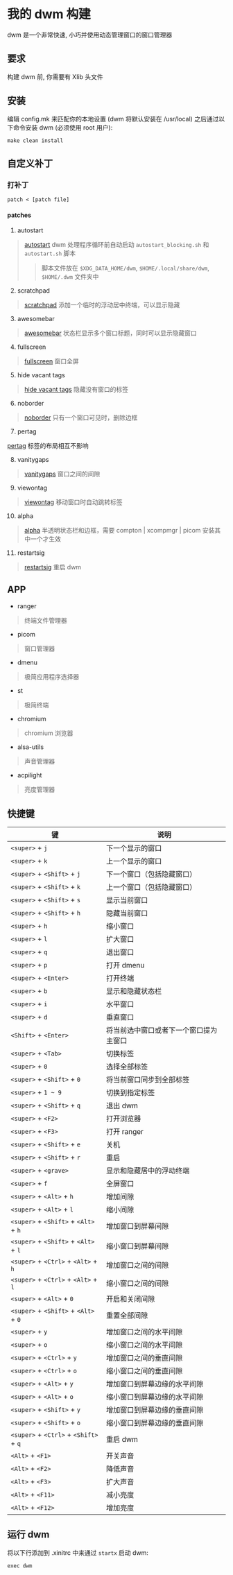 # 我的 dwm 构建

dwm 是一个非常快速, 小巧并使用动态管理窗口的窗口管理器

## 要求

构建 dwm 前, 你需要有 Xlib 头文件

## 安装

编辑 config.mk 来匹配你的本地设置 (dwm 将默认安装在 /usr/local)
之后通过以下命令安装 dwm (必须使用 root 用户):

```shell
make clean install
```

## 自定义补丁

### 打补丁

```shell
patch < [patch file]
```

#### patches

1. autostart

> [autostart](https://dwm.suckless.org/patches/autostart/) dwm 处理程序循环前自动启动 `autostart_blocking.sh` 和 `autostart.sh` 脚本
>> 脚本文件放在 `$XDG_DATA_HOME/dwm`, `$HOME/.local/share/dwm`, `$HOME/.dwm` 文件夹中

2. scratchpad

> [scratchpad](https://dwm.suckless.org/patches/scratchpad/) 添加一个临时的浮动居中终端，可以显示隐藏

3. awesomebar

> [awesomebar](https://dwm.suckless.org/patches/awesomebar/) 状态栏显示多个窗口标题，同时可以显示隐藏窗口

4. fullscreen

> [fullscreen](https://dwm.suckless.org/patches/fullscreen/) 窗口全屏

5. hide vacant tags

> [hide vacant tags](https://dwm.suckless.org/patches/hide_vacant_tags/) 隐藏没有窗口的标签

6. noborder

> [noborder](https://dwm.suckless.org/patches/noborder/) 只有一个窗口可见时，删除边框

7. pertag

[pertag](https://dwm.suckless.org/patches/pertag/) 标签的布局相互不影响

8. vanitygaps

> [vanitygaps](https://dwm.suckless.org/patches/vanitygaps/) 窗口之间的间隙

9. viewontag

> [viewontag](https://dwm.suckless.org/patches/viewontag/) 移动窗口时自动跳转标签

10. alpha

> [alpha](https://dwm.suckless.org/patches/alpha/) 半透明状态栏和边框，需要 compton | xcompmgr | picom 安装其中一个才生效

11. restartsig

> [restartsig](https://dwm.suckless.org/patches/restartsig/) 重启 dwm

## APP

+ ranger

> 终端文件管理器

+ picom

> 窗口管理器

+ dmenu

> 极简应用程序选择器

+ st

> 极简终端

+ chromium

> chromium 浏览器

+ alsa-utils

> 声音管理器

+ acpilight

> 亮度管理器

## 快捷键

| 键                                      | 说明                                   |
| --------------------------------------- | -------------------------------------- |
| `<super>` + `j`                         | 下一个显示的窗口                       |
| `<super>` + `k`                         | 上一个显示的窗口                       |
| `<super>` + `<Shift>` + `j`             | 下一个窗口（包括隐藏窗口）             |
| `<super>` + `<Shift>` + `k`             | 上一个窗口（包括隐藏窗口）             |
| `<super>` + `<Shift>` + `s`             | 显示当前窗口                           |
| `<super>` + `<Shift>` + `h`             | 隐藏当前窗口                           |
| `<super>` + `h`                         | 缩小窗口                               |
| `<super>` + `l`                         | 扩大窗口                               |
| `<super>` + `q`                         | 退出窗口                               |
| `<super>` + `p`                         | 打开 dmenu                             |
| `<super>` + `<Enter>`                   | 打开终端                               |
| `<super>` + `b`                         | 显示和隐藏状态栏                       |
| `<super>` + `i`                         | 水平窗口                               |
| `<super>` + `d`                         | 垂直窗口                               |
| `<Shift>` + `<Enter>`                   | 将当前选中窗口或者下一个窗口提为主窗口 |
| `<super>` + `<Tab>`                     | 切换标签                               |
| `<super>` + `0`                         | 选择全部标签                           |
| `<super>` + `<Shift>` + `0`             | 将当前窗口同步到全部标签               |
| `<super>` + `1 ~ 9`                     | 切换到指定标签                         |
| `<super>` + `<Shift>` + `q`             | 退出 dwm                               |
| `<super>` + `<F2>`                      | 打开浏览器                             |
| `<super>` + `<F3>`                      | 打开 ranger                            |
| `<super>` + `<Shift>` + `e`             | 关机                                   |
| `<super>` + `<Shift>` + `r`             | 重启                                   |
| `<super>` + `<grave>`                   | 显示和隐藏居中的浮动终端               |
| `<super>` + `f`                         | 全屏窗口                               |
| `<super>` + `<Alt>` + `h`               | 增加间隙                               |
| `<super>` + `<Alt>` + `l`               | 缩小间隙                               |
| `<super>` + `<Shift>` + `<Alt>` + `h`   | 增加窗口到屏幕间隙                     |
| `<super>` + `<Shift>` + `<Alt>` + `l`   | 缩小窗口到屏幕间隙                     |
| `<super>` + `<Ctrl>` + `<Alt>` + `h`    | 增加窗口之间的间隙                     |
| `<super>` + `<Ctrl>` + `<Alt>` + `l`    | 缩小窗口之间的间隙                     |
| `<super>` + `<Alt>` + `0`               | 开启和关闭间隙                         |
| `<super>` + `<Shift>` + `<Alt>` + `0`   | 重置全部间隙                           |
| `<super>` + `y`                         | 增加窗口之间的水平间隙                 |
| `<super>` + `o`                         | 缩小窗口之间的水平间隙                 |
| `<super>` + `<Ctrl>` + `y`              | 增加窗口之间的垂直间隙                 |
| `<super>` + `<Ctrl>` + `o`              | 缩小窗口之间的垂直间隙                 |
| `<super>` + `<Alt>` + `y`               | 增加窗口到屏幕边缘的水平间隙           |
| `<super>` + `<Alt>` + `o`               | 缩小窗口到屏幕边缘的水平间隙           |
| `<super>` + `<Shift>` + `y`             | 增加窗口到屏幕边缘的垂直间隙           |
| `<super>` + `<Shift>` + `o`             | 缩小窗口到屏幕边缘的垂直间隙           |
| `<super>` + `<Ctrl>` + `<Shift>` + `q`  | 重启 dwm                               |
| `<Alt>` + `<F1>`                        | 开关声音                               |
| `<Alt>` + `<F2>`                        | 降低声音                               |
| `<Alt>` + `<F3>`                        | 扩大声音                               |
| `<Alt>` + `<F11>`                       | 减小亮度                               |
| `<Alt>` + `<F12>`                       | 增加亮度                               |

## 运行 dwm

将以下行添加到 .xinitrc 中来通过 `startx` 启动 dwm:

```shell
exec dwm
```
